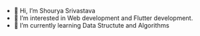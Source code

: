 - 👋 Hi, I’m Shourya Srivastava
- 👀 I’m interested in Web development and Flutter development.
- 🌱 I’m currently learning Data Structute and Algorithms
